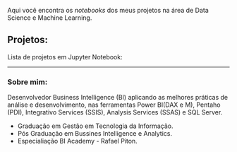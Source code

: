 

Aqui você encontra os *notebooks* dos meus projetos na área de Data Science e Machine Learning.

## Projetos:
Lista de projetos em Jupyter Notebook:




---

### Sobre mim:

Desenvolvedor Business Intelligence (BI) aplicando as melhores práticas de análise e desenvolvimento, nas ferramentas Power BI(DAX e M), Pentaho (PDI), Integrativo Services (SSIS), Analysis Services (SSAS) e SQL Server. 

* Graduação em Gestão em Tecnologia da Informação.
* Pós Graduação em Bussines Intelligence e Analytics.
* Especialiação BI Academy - Rafael Piton.
